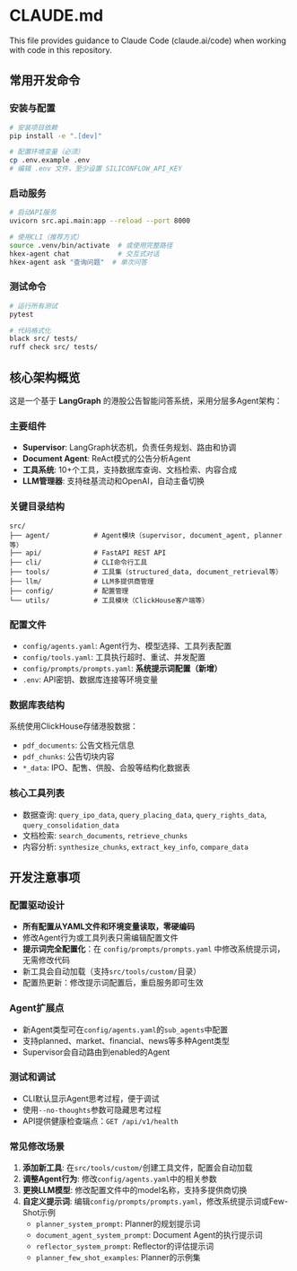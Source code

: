 # CLAUDE.md

This file provides guidance to Claude Code (claude.ai/code) when working with code in this repository.

## 常用开发命令

### 安装与配置

```bash
# 安装项目依赖
pip install -e ".[dev]"

# 配置环境变量（必须）
cp .env.example .env
# 编辑 .env 文件，至少设置 SILICONFLOW_API_KEY
```

### 启动服务

```bash
# 启动API服务
uvicorn src.api.main:app --reload --port 8000

# 使用CLI（推荐方式）
source .venv/bin/activate  # 或使用完整路径
hkex-agent chat            # 交互式对话
hkex-agent ask "查询问题"  # 单次问答
```

### 测试命令

```bash
# 运行所有测试
pytest

# 代码格式化
black src/ tests/
ruff check src/ tests/
```

## 核心架构概览

这是一个基于 **LangGraph** 的港股公告智能问答系统，采用分层多Agent架构：

### 主要组件

- **Supervisor**: LangGraph状态机，负责任务规划、路由和协调
- **Document Agent**: ReAct模式的公告分析Agent
- **工具系统**: 10+个工具，支持数据库查询、文档检索、内容合成
- **LLM管理器**: 支持硅基流动和OpenAI，自动主备切换

### 关键目录结构

```
src/
├── agent/           # Agent模块（supervisor, document_agent, planner等）
├── api/             # FastAPI REST API
├── cli/             # CLI命令行工具
├── tools/           # 工具集（structured_data, document_retrieval等）
├── llm/             # LLM多提供商管理
├── config/          # 配置管理
└── utils/           # 工具模块（ClickHouse客户端等）
```

### 配置文件

- `config/agents.yaml`: Agent行为、模型选择、工具列表配置
- `config/tools.yaml`: 工具执行超时、重试、并发配置
- `config/prompts/prompts.yaml`: **系统提示词配置（新增）**
- `.env`: API密钥、数据库连接等环境变量

### 数据库表结构

系统使用ClickHouse存储港股数据：

- `pdf_documents`: 公告文档元信息
- `pdf_chunks`: 公告切块内容
- `*_data`: IPO、配售、供股、合股等结构化数据表

### 核心工具列表

- 数据查询: `query_ipo_data`, `query_placing_data`, `query_rights_data`, `query_consolidation_data`
- 文档检索: `search_documents`, `retrieve_chunks`
- 内容分析: `synthesize_chunks`, `extract_key_info`, `compare_data`

## 开发注意事项

### 配置驱动设计

- **所有配置从YAML文件和环境变量读取，零硬编码**
- 修改Agent行为或工具列表只需编辑配置文件
- **提示词完全配置化**：在 `config/prompts/prompts.yaml` 中修改系统提示词，无需修改代码
- 新工具会自动加载（支持`src/tools/custom/`目录）
- 配置热更新：修改提示词配置后，重启服务即可生效

### Agent扩展点

- 新Agent类型可在`config/agents.yaml`的`sub_agents`中配置
- 支持planned、market、financial、news等多种Agent类型
- Supervisor会自动路由到enabled的Agent

### 测试和调试

- CLI默认显示Agent思考过程，便于调试
- 使用`--no-thoughts`参数可隐藏思考过程
- API提供健康检查端点：`GET /api/v1/health`

### 常见修改场景

1. **添加新工具**: 在`src/tools/custom/`创建工具文件，配置会自动加载
2. **调整Agent行为**: 修改`config/agents.yaml`中的相关参数
3. **更换LLM模型**: 修改配置文件中的model名称，支持多提供商切换
4. **自定义提示词**: 编辑`config/prompts/prompts.yaml`，修改系统提示词或Few-Shot示例
   - `planner_system_prompt`: Planner的规划提示词
   - `document_agent_system_prompt`: Document Agent的执行提示词
   - `reflector_system_prompt`: Reflector的评估提示词
   - `planner_few_shot_examples`: Planner的示例集